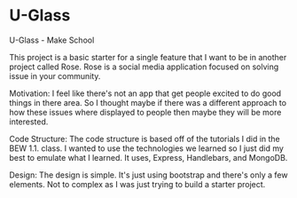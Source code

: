 # U-Glass
U-Glass - Make School

This project is a basic starter for a single feature that I want to be in another project called Rose. Rose is a social media application focused on solving issue in your community.

Motivation:
I feel like there's not an app that get people excited to do good things in there area. So I thought maybe if there was a different approach to how these issues where displayed to people then maybe they will be more interested.

Code Structure:
The code structure is based off of the tutorials I did in the BEW 1.1. class. I wanted to use the technologies we learned so I just did my best to emulate what I learned.
It uses, Express, Handlebars, and MongoDB.

Design:
The design is simple. It's just using bootstrap and there's only a few elements. Not to complex as I was just trying to build a starter project.
